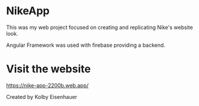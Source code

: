 # NikeApp

This was my web project focused on creating and replicating Nike's website look.

Angular Framework was used with firebase providing a backend. 

# Visit the website
https://nike-app-2200b.web.app/

Created by Kolby Eisenhauer 

